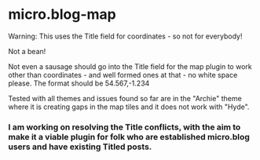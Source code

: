# micro.blog-map

<red>Warning: This uses the Title field for coordinates - so not for everybody!</red>

Not a bean!

Not even a sausage should go into the Title field for the map plugin to work other than coordinates - and well formed ones at that - no white space please. The format should be 54.567,-1.234

Tested with all themes and issues found so far are in the "Archie" theme where it is creating gaps in the map tiles and it does not work with "Hyde".

### I am working on resolving the Title conflicts, with the aim to make it a viable plugin for folk who are established micro.blog users and have existing Titled posts.
